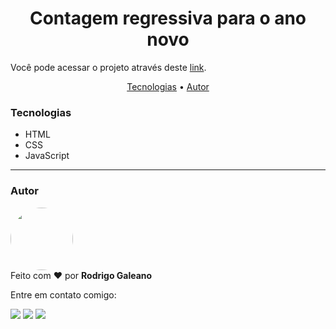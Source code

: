 <h1 align="center">Contagem regressiva para o ano novo</h1>

Você pode acessar o projeto através deste <a href="https://rodrigogaleano.github.io/ano_novo/" target="_blank">link</a>.

<p align="center">
 <a href="#tecnologias">Tecnologias</a> •
 <a href="#autor">Autor</a>
</p>

### Tecnologias

<ul>
  <li>HTML</li>
  <li>CSS</li>
  <li>JavaScript</li>
</ul>

---
### Autor

<img src="https://github.com/rodrigogaleano.png" width="100px" style="border-radius:50%"> <br>
Feito com ❤ por <b>Rodrigo Galeano</b> <br>
 
Entre em contato comigo:

<a href="https://instagram.com/rodrigo1galeano" target="_blank"><img src="https://img.shields.io/badge/Instagram-E4405F?style=for-the-badge&logo=instagram&logoColor=white" target="_blank"></a>
<a href = "mailto:rodrigo1galeano@gmail.com"><img src="https://img.shields.io/badge/Gmail-D14836?style=for-the-badge&logo=gmail&logoColor=white" target="_blank"></a>
<a href="https://www.linkedin.com/in/rodrigogaleano/" target="_blank"><img src="https://img.shields.io/badge/LinkedIn-0077B5?style=for-the-badge&logo=linkedin&logoColor=white" target="_blank"></a> 
